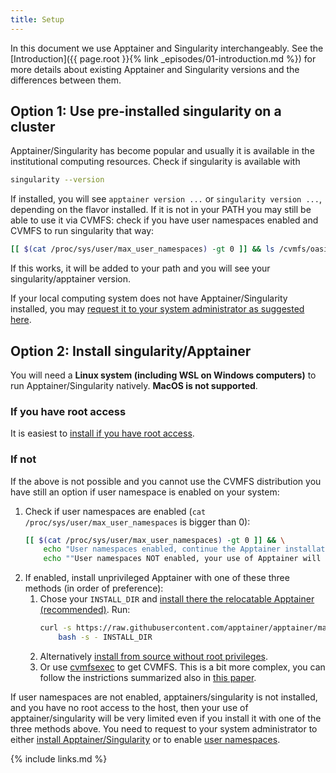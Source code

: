 ```yaml
---
title: Setup
---
```


In this document we use Apptainer and Singularity interchangeably. See the [Introduction]({{ page.root }}{% link _episodes/01-introduction.md %})
for more details about existing Apptainer and Singularity versions and the differences between them.

## Option 1: Use pre-installed singularity on a cluster

Apptainer/Singularity has become popular and usually it is available in the institutional computing resources.
Check if singularity is available with
```bash
singularity --version
```
If installed, you will see `apptainer version ...` or `singularity version ...`, depending on the flavor installed.
If it is not in your PATH you may still be able to use it via CVMFS: check if you have user namespaces enabled and CVMFS to run singularity that way:
```bash
[[ $(cat /proc/sys/user/max_user_namespaces) -gt 0 ]] && ls /cvmfs/oasis.opensciencegrid.org/mis/ &>/dev/null && { export PATH=/cvmfs/oasis.opensciencegrid.org/mis/apptainer/bin/:"$PATH"; echo "Added to PATH"; singularity --version; } || echo "Unable to run Singularity/Apptainer via CVMFS"
```
If this works, it will be added to your path and you will see your singularity/apptainer version.

If your local computing system does not have Apptainer/Singularity installed, you may
[request it to your system administrator as suggested here](https://apptainer.org/docs/user/main/quick_start.html#apptainer-on-a-shared-resource).

## Option 2: Install singularity/Apptainer

You will need a **Linux system (including WSL on Windows computers)** to run Apptainer/Singularity natively.
**MacOS is not supported**.


### If you have root access

It is easiest to
[install if you have root access](https://apptainer.org/docs/user/main/quick_start.html#quick-installation).

### If not

If the above is not possible and you cannot use the CVMFS distribution you have still an option if user namespace is enabled on your system:
1. Check if user namespaces are enabled  (`cat /proc/sys/user/max_user_namespaces` is bigger than 0):
    ```bash
    [[ $(cat /proc/sys/user/max_user_namespaces) -gt 0 ]] && \
        echo "User namespaces enabled, continue the Apptainer installation" || \
        echo ""User namespaces NOT enabled, your use of Apptainer will be very limited"
    ```
1. If enabled, install unprivileged Apptainer with one of these three methods (in order of preference):
    1. Chose your `INSTALL_DIR` and [install there the relocatable Apptainer (recommended)](https://apptainer.org/docs/admin/main/installation.html#install-unprivileged-from-pre-built-binaries). Run:
        ```bash
        curl -s https://raw.githubusercontent.com/apptainer/apptainer/main/tools/install-unprivileged.sh | \
            bash -s - INSTALL_DIR
        ```
    1. Alternatively [install from source without root privileges](https://github.com/apptainer/apptainer/blob/main/INSTALL.md).
    1. Or use [cvmfsexec](https://github.com/cvmfs/cvmfsexec) to get CVMFS. This is a bit more complex, you can follow the instrictions summarized also in
[this paper](https://indico.cern.ch/event/885212/contributions/4120683/attachments/2181040/3684201/CernVMWorkshopCvmfsExec20210201.pdf).

If user namespaces are not enabled, apptainers/singularity is not installed, and you have no root access to the host, then your use of apptainer/singularity will be very limited even if you install it with one of the three methods above. You need to request to your system administrator to either [install Apptainer/Singularity](https://apptainer.org/docs/user/main/quick_start.html#apptainer-on-a-shared-resource) or to enable [user namespaces](https://apptainer.org/docs/admin/main/user_namespace.html).

{% include links.md %}

